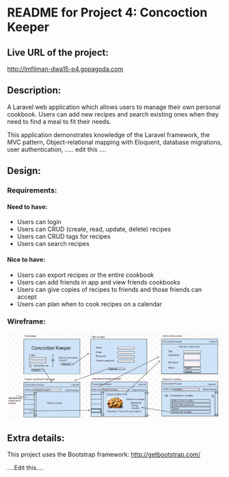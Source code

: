 # README for Project 4: Concoction Keeper
## Live URL of the project:
http://lmfilman-dwa15-p4.gopagoda.com
## Description:
A Laravel web application which allows users to manage their own personal cookbook.  Users can add new recipes and search existing ones when they need to find a meal to fit their needs.

This application demonstrates knowledge of the Laravel framework, the MVC pattern, Object-relational mapping with Eloquent, database migrations, user authentication, ..... edit this ....

## Design:

### Requirements:

#### Need to have:
* Users can login
* Users can CRUD (create, read, update, delete) recipes
* Users can CRUD tags for recipes
* Users can search recipes

#### Nice to have:
* Users can export recipes or the entire cookbook
* Users can add friends in app and view friends cookbooks
* Users can give copies of recipes to friends and those friends can accept
* Users can plan when to cook recipes on a calendar

### Wireframe:
![](https://github.com/lmfilman/dwa15-p4/blob/master/design_wireframe.png)

## Extra details:
This project uses the Bootstrap framework: http://getbootstrap.com/

....Edit this....